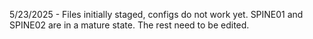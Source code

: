 5/23/2025 - Files initially staged, configs do not work yet. SPINE01 and SPINE02 are in a mature state. The rest need to be edited.
